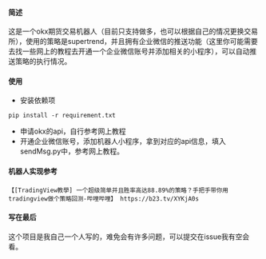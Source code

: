 #### 简述

这是一个okx期货交易机器人（目前只支持做多，也可以根据自己的情况更换交易所），使用的策略是supertrend，并且拥有企业微信的推送功能（这里你可能需要去找一些网上的教程去开通一个企业微信账号并添加相关的小程序），可以自动推送策略的执行情况。

#### 使用

* 安装依赖项

```
pip install -r requirement.txt
```

* 申请okx的api，自行参考网上教程
* 开通企业微信账号，添加机器人小程序，拿到对应的api信息，填入sendMsg.py中，参考网上教程。

####  机器人实现参考

```
【[TradingView教學] 一个超级简单并且胜率高达88.89%的策略？手把手带你用tradingview做个策略回测-哔哩哔哩】 https://b23.tv/XYKjA0s
```

#### 写在最后

这个项目是我自己一个人写的，难免会有许多问题，可以提交在issue我有空会看。





